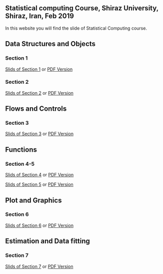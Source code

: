 ## Statistical computing Course, Shiraz University, Shiraz, Iran, Feb 2019 

In this website you will find the slide of Statistical Computing course.

## Data Structures and Objects
### Section 1

[Slids of Section 1](https://smnajibi.github.io/statcomp/01/Section1.html) or [PDF Version](https://smnajibi.github.io/statcomp/01/Section1.pdf)

### Section 2

[Slids of Section 2](https://smnajibi.github.io/statcomp/02/Section2.html) or [PDF Version](https://smnajibi.github.io/statcomp/02/Section2.pdf)

## Flows and Controls
### Section 3

[Slids of Section 3](https://smnajibi.github.io/statcomp/03/Section3.html) or [PDF Version](https://smnajibi.github.io/statcomp/03/Section3.pdf)

## Functions
### Section 4-5

[Slids of Section 4](https://smnajibi.github.io/statcomp/04/Section4.html) or [PDF Version](https://smnajibi.github.io/statcomp/04/Section4.pdf)

[Slids of Section 5](https://smnajibi.github.io/statcomp/05/Section5.html) or [PDF Version](https://smnajibi.github.io/statcomp/05/Section5.pdf)


## Plot and Graphics
### Section 6

[Slids of Section 6](https://smnajibi.github.io/statcomp/06/Section6.html) or [PDF Version](https://smnajibi.github.io/statcomp/06/Section6.pdf)

## Estimation and Data fitting
### Section 7

[Slids of Section 7](https://smnajibi.github.io/statcomp/07/Section7.html) or [PDF Version](https://smnajibi.github.io/statcomp/07/Section7.pdf)


